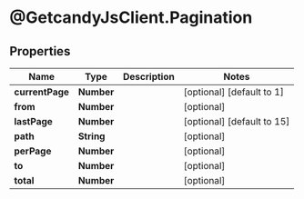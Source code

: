 # @GetcandyJsClient.Pagination

## Properties

Name | Type | Description | Notes
------------ | ------------- | ------------- | -------------
**currentPage** | **Number** |  | [optional] [default to 1]
**from** | **Number** |  | [optional] 
**lastPage** | **Number** |  | [optional] [default to 15]
**path** | **String** |  | [optional] 
**perPage** | **Number** |  | [optional] 
**to** | **Number** |  | [optional] 
**total** | **Number** |  | [optional] 



